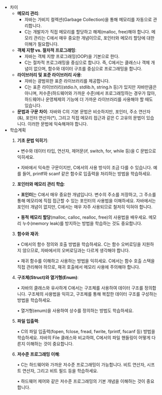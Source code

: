 - 차이	
	- **메모리 관리**:
		- 자바는 가비지 컬렉션(Garbage Collection)을 통해 메모리를 자동으로 관리합니다. 
		- C는 개발자가 직접 메모리를 할당하고 해제(malloc, free)해야 합니다. 메모리 관리는 C에서 매우 중요한 개념이므로, 포인터와 메모리 할당에 대한 이해가 필요합니다.
	- **객체 지향 vs. 절차적 프로그래밍**:
		- 자바는 객체 지향 프로그래밍(OOP)을 기본으로 한다. 
		- C는 절차적 프로그래밍을 중심으로 합니다. 즉, C에서는 클래스나 객체 개념이 없으며, 함수와 데이터 구조를 중심으로 프로그래밍을 합니다.
	- **라이브러리 및 표준 라이브러리 사용**:
		- 자바는 광범위한 표준 라이브러리를 제공합니다. 
		- C는 표준 라이브러리(stdio.h, stdlib.h, string.h 등)가 있지만 자바만큼은 아니며, 저수준(하드웨어와 가까운 수준)에서 프로그래밍하는 경우가 많아, 하드웨어나 운영체제의 기능에 더 가까운 라이브러리를 사용해야 할 때도 있습니다.
	- **문법과 구문 차이**:
		자바와 C의 기본 문법은 비슷하지만, 포인터, 주소 연산자(&), 포인터 연산자(*), 그리고 직접 메모리 접근과 같은 C 고유의 문법이 있습니다. 이러한 문법에 익숙해져야 합니다.
- 학습계획
	1. **기초 문법 익히기**:
		
		• 변수와 데이터 타입, 연산자, 제어문(if, switch, for, while 등)을 C 문법으로 익히세요.
		
		• 자바에서 익숙한 구문이지만, C에서의 사용 방식이 조금 다를 수 있습니다. 예를 들어, printf와 scanf 같은 함수로 입출력을 처리하는 방법을 학습하세요.
		
	2. **포인터와 메모리 관리 학습**:
		
		• **포인터**는 C에서 매우 중요한 개념입니다. 변수의 주소를 저장하고, 그 주소를 통해 메모리에 직접 접근할 수 있는 포인터의 사용법을 이해하세요. 자바에서는 포인터 개념이 없지만, C에서는 매우 자주 사용되므로 철저히 익혀야 합니다.
		
		• **동적 메모리 할당**(malloc, calloc, realloc, free)의 사용법을 배우세요. 메모리 누수(memory leak)를 방지하는 방법을 학습하는 것도 중요합니다.
		
	3. **함수와 재귀**:
		
		• C에서의 함수 정의와 호출 방법을 학습하세요. C는 함수 오버로딩을 지원하지 않으므로, 자바에서의 오버로딩과는 다르게 생각해야 합니다.
		
		• 재귀 함수를 이해하고 사용하는 방법을 익히세요. C에서는 함수 호출 스택을 직접 관리해야 하므로, 재귀 호출에서 메모리 사용에 주의해야 합니다.
		
	4. **구조체(Struct)와 열거형(Enum)**:
		
		• 자바의 클래스와 유사하게 C에서는 구조체를 사용하여 데이터 구조를 정의합니다. 구조체의 사용법을 익히고, 구조체를 통해 복잡한 데이터 구조를 구성하는 방법을 학습하세요.
		
		• 열거형(enum)을 사용하여 상수를 정의하는 방법도 학습하세요.
	5. **파일 입출력**:
		
		• C의 파일 입출력(fopen, fclose, fread, fwrite, fprintf, fscanf 등) 방법을 학습하세요. 자바의 File 클래스와 비교하여, C에서의 파일 핸들링이 어떻게 다른지 이해하는 것이 중요합니다.
		
	6. **저수준 프로그래밍 이해**:
		
		• C는 하드웨어와 가까운 저수준 프로그래밍이 가능합니다. 비트 연산자, 시프트 연산자, 그리고 비트 필드 등을 학습하세요.
		
		• 하드웨어 제어와 같은 저수준 프로그래밍의 기본 개념을 이해하는 것이 중요합니다.
		

